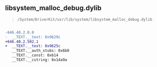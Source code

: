 ## libsystem_malloc_debug.dylib

> `/System/DriverKit/usr/lib/system/libsystem_malloc_debug.dylib`

```diff

-646.40.2.0.0
-  __TEXT.__text: 0x9629c
+646.40.2.502.1
+  __TEXT.__text: 0x9625c
   __TEXT.__auth_stubs: 0x6b0
   __TEXT.__const: 0x614
   __TEXT.__cstring: 0x14a9a

```
